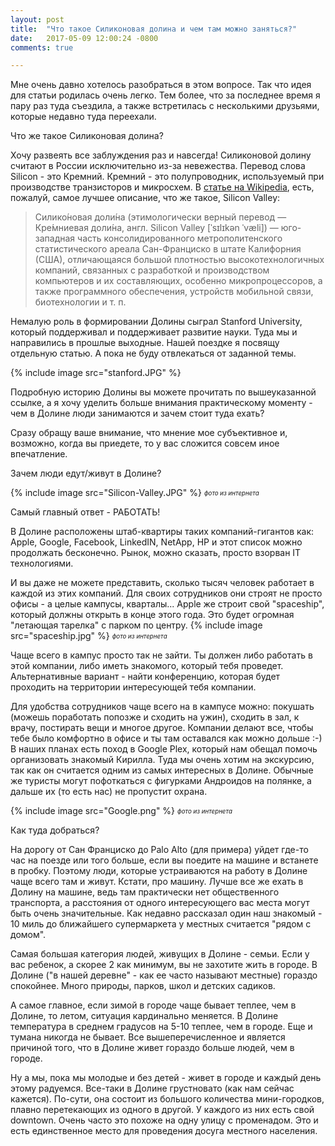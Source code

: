```yaml
---
layout: post
title:  "Что такое Силиконовая долина и чем там можно заняться?"
date:   2017-05-09 12:00:24 -0800
comments: true

---
```


Мне очень давно хотелось разобраться в этом вопросе. Так что идея для статьи родилась очень легко. Тем более, что за последнее время я пару раз туда съездила, а также встретилась с несколькими друзьями, которые недавно туда переехали. 

Что же такое Силиконовая долина?
<!--separate-->

Хочу развеять все заблуждения раз и навсегда! Силиконовой долину считают в России исключительно из-за невежества. Перевод слова Silicon - это Кремний. Кремний - это полупроводник, используемый при производстве транзисторов и микросхем. В <a href="https://ru.wikipedia.org/wiki/%D0%A1%D0%B8%D0%BB%D0%B8%D0%BA%D0%BE%D0%BD%D0%BE%D0%B2%D0%B0%D1%8F_%D0%B4%D0%BE%D0%BB%D0%B8%D0%BD%D0%B0" target="_blank">статье на Wikipedia</a>, есть, пожалуй, самое лучшее описание, что же такое, Silicon Valley:


>Силико́новая доли́на (этимологически верный перевод — Кре́мниевая доли́на, англ. Silicon Valley [ˈsɪlɪkən ˈvæli]) — юго-западная часть консолидированного метрополитенского статистического ареала Сан-Франциско в штате Калифорния (США), отличающаяся большой плотностью высокотехнологичных компаний, связанных с разработкой и производством компьютеров и их составляющих, особенно микропроцессоров, а также программного обеспечения, устройств мобильной связи, биотехнологии и т. п.

Немалую роль в формировании Долины сыграл Stanford University, который поддерживал и поддерживает развитие науки. Туда мы и направились в прошлые выходные. Нашей поездке я посвящу отдельную статью. А пока не буду отвлекаться от заданной темы.

{% include image src="stanford.JPG" %}

Подробную историю Долины вы можете прочитать по вышеуказанной ссылке, а я хочу уделить больше внимания практическому моменту - чем в Долине люди занимаются и зачем стоит туда ехать?

Сразу обращу ваше внимание, что мнение мое субъективное и, возможно, когда вы приедете, то у вас сложится совсем иное впечатление. 

Зачем люди едут/живут в Долине? 

{% include image src="Silicon-Valley.JPG" %}
<sub> <sup>*фото из интернета*

Самый главный ответ - РАБОТАТЬ! 

В Долине расположены штаб-квартиры таких компаний-гигантов как: Apple, Google, Facebook, LinkedIN, NetApp, HP и этот список можно продолжать бесконечно. Рынок, можно сказать, просто взорван IT технологиями. 

И вы даже не можете представить, сколько тысяч человек работает в каждой из этих компаний. Для своих сотрудников они строят не просто офисы - а целые кампусы, кварталы... Apple же строит свой "spaceship", который должны открыть в конце этого года. Это будет огромная "летающая тарелка" с парком по центру. 
{% include image src="spaceship.jpg" %}
<sub> <sup>*фото из интернета*

Чаще всего в кампус просто так не зайти. Ты должен либо работать в этой компании, либо иметь знакомого, который тебя проведет. Альтернативные вариант - найти конференцию, которая будет проходить на территории интересующей тебя компании. 


Для удобства сотрудников чаще всего на в кампусе можно: покушать (можешь поработать попозже и сходить на ужин), сходить в зал, к врачу, постирать вещи и многое другое. Компании делают все, чтобы тебе было комфортно в офисе и ты там оставался как можно дольше :-)
В наших планах есть поход в Google Plex, который нам обещал помочь организовать знакомый Кирилла. Туда мы очень хотим на экскурсию, так как он считается одним из самых интересных в Долине. Обычные же туристы могут пофоткаться с фигурками Андроидов на полянке, а дальше их (то есть нас) не пропустит охрана.

{% include image src="Google.png" %}
<sub> <sup>*фото из интернета*


Как туда добраться?

На дорогу от Сан Франциско до Palo Alto (для примера) уйдет где-то час на поезде или того больше, если вы поедите на машине и встанете в пробку. Поэтому люди, которые устраиваются на работу в Долине чаще всего там и живут. 
Кстати, про машину. Лучше все же ехать в Долину на машине, ведь там практически нет общественного транспорта, а расстояния от одного интересующего вас места могут быть очень значительные. Как недавно рассказал один наш знакомый - 10 миль до ближайшего супермаркета у местных считается "рядом с домом".

Самая большая категория людей, живущих в Долине - семьи. Если у вас ребенок, а скорее 2 как минимум, вы не захотите жить в городе. В Долине ("в нашей деревне" - как ее часто называют местные) гораздо спокойнее. Много природы, парков, школ и детских садиков. 

А самое главное, если зимой в городе чаще бывает теплее, чем в Долине, то летом, ситуация кардинально меняется. В Долине температура в среднем градусов на 5-10 теплее, чем в городе. Еще и тумана никогда не бывает. 
Все вышеперечисленное и является причиной того, что в Долине живет гораздо больше людей, чем в городе. 


Ну а мы, пока мы молодые и без детей - живет в городе и каждый день этому радуемся. Все-таки в Долине грустновато (как нам сейчас кажется). 
По-сути, она состоит из большого количества мини-городков, плавно перетекающих из одного в другой. У каждого из них есть свой downtown. Очень часто это похоже на одну улицу с променадом. Это и есть единственное место для проведения досуга местного населения.








